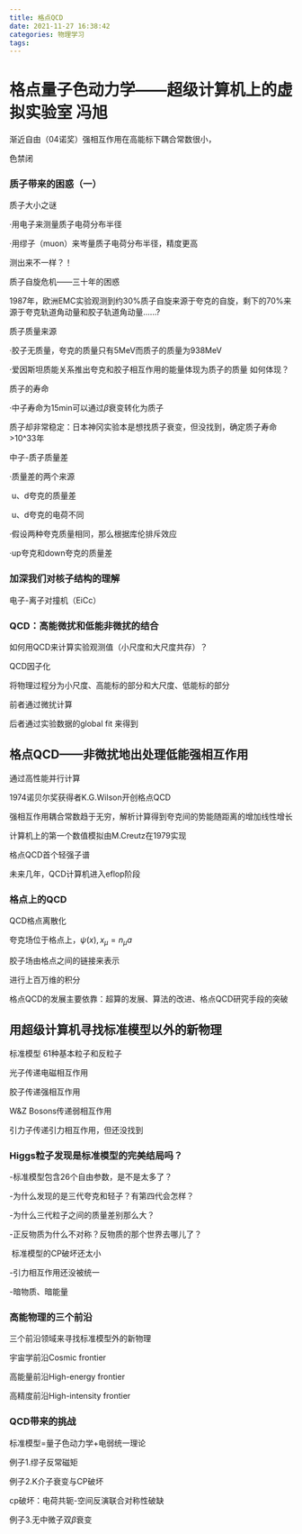```yaml
---
title: 格点QCD
date: 2021-11-27 16:38:42
categories: 物理学习
tags:
---
```

# 格点量子色动力学——超级计算机上的虚拟实验室  冯旭

渐近自由（04诺奖）强相互作用在高能标下耦合常数很小，

色禁闭

### 质子带来的困惑（一）

质子大小之谜

·用电子来测量质子电荷分布半径

·用缪子（muon）来岑量质子电荷分布半径，精度更高

测出来不一样？！

质子自旋危机——三十年的困惑

1987年，欧洲EMC实验观测到约30%质子自旋来源于夸克的自旋，剩下的70%来源于夸克轨道角动量和胶子轨道角动量......?

质子质量来源

·胶子无质量，夸克的质量只有5MeV而质子的质量为938MeV

·爱因斯坦质能关系推出夸克和胶子相互作用的能量体现为质子的质量 如何体现？

质子的寿命

·中子寿命为15min可以通过$\beta$衰变转化为质子

质子却非常稳定：日本神冈实验本是想找质子衰变，但没找到，确定质子寿命>10^33年

中子-质子质量差

·质量差的两个来源

​    u、d夸克的质量差

​    u、d夸克的电荷不同

·假设两种夸克质量相同，那么根据库伦排斥效应

·up夸克和down夸克的质量差

### 加深我们对核子结构的理解

电子-离子对撞机（EiCc）

### QCD：高能微扰和低能非微扰的结合

如何用QCD来计算实验观测值（小尺度和大尺度共存）？

QCD因子化

将物理过程分为小尺度、高能标的部分和大尺度、低能标的部分

前者通过微扰计算

后者通过实验数据的global fit 来得到

## 格点QCD——非微扰地出处理低能强相互作用

通过高性能并行计算

1974诺贝尔奖获得者K.G.Wilson开创格点QCD

强相互作用耦合常数趋于无穷，解析计算得到夸克间的势能随距离的增加线性增长

计算机上的第一个数值模拟由M.Creutz在1979实现

格点QCD首个轻强子谱

未来几年，QCD计算机进入eflop阶段

### 格点上的QCD

QCD格点离散化

夸克场位于格点上，$\psi(x),x_\mu=n_\mu a$

胶子场由格点之间的链接来表示

进行上百万维的积分

格点QCD的发展主要依靠：超算的发展、算法的改进、格点QCD研究手段的突破

## 用超级计算机寻找标准模型以外的新物理

标准模型 61种基本粒子和反粒子

光子传递电磁相互作用

胶子传递强相互作用

W&Z Bosons传递弱相互作用

引力子传递引力相互作用，但还没找到

### Higgs粒子发现是标准模型的完美结局吗？

-标准模型包含26个自由参数，是不是太多了？

-为什么发现的是三代夸克和轻子？有第四代会怎样？

-为什么三代粒子之间的质量差别那么大？

-正反物质为什么不对称？反物质的那个世界去哪儿了？

​    标准模型的CP破坏还太小

-引力相互作用还没被统一

-暗物质、暗能量

### 高能物理的三个前沿

三个前沿领域来寻找标准模型外的新物理

宇宙学前沿Cosmic frontier

高能量前沿High-energy frontier

高精度前沿High-intensity frontier

### QCD带来的挑战

标准模型=量子色动力学+电弱统一理论

例子1.缪子反常磁矩 

例子2.K介子衰变与CP破坏

cp破坏：电荷共轭-空间反演联合对称性破缺

例子3.无中微子双$\beta$衰变

